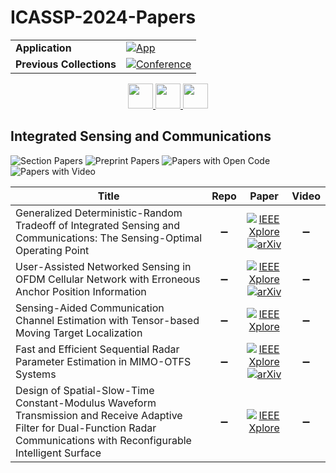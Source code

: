 # ICASSP-2024-Papers

<table>
    <tr>
        <td><strong>Application</strong></td>
        <td>
            <a href="https://huggingface.co/spaces/DmitryRyumin/NewEraAI-Papers" style="float:left;">
                <img src="https://img.shields.io/badge/🤗-NewEraAI--Papers-FFD21F.svg" alt="App" />
            </a>
        </td>
    </tr>
    <tr>
        <td><strong>Previous Collections</strong></td>
        <td>
            <a href="https://github.com/DmitryRyumin/ICASSP-2023-24-Papers/blob/main/README_2023.md">
                <img src="http://img.shields.io/badge/ICASSP-2023-0073AE.svg" alt="Conference">
            </a>
        </td>
    </tr>
</table>

<div align="center">
    <a href="https://github.com/DmitryRyumin/ICASSP-2023-24-Papers/blob/main/sections/2024/main/SPTM-L1.md">
        <img src="https://cdn.jsdelivr.net/gh/DmitryRyumin/NewEraAI-Papers@main/images/left.svg" width="40" alt="" />
    </a>
    <a href="https://github.com/DmitryRyumin/ICASSP-2023-24-Papers/">
        <img src="https://cdn.jsdelivr.net/gh/DmitryRyumin/NewEraAI-Papers@main/images/home.svg" width="40" alt="" />
    </a>
    <a href="https://github.com/DmitryRyumin/ICASSP-2023-24-Papers/blob/main/sections/2024/main/AASP-P1.md">
        <img src="https://cdn.jsdelivr.net/gh/DmitryRyumin/NewEraAI-Papers@main/images/right.svg" width="40" alt="" />
    </a>
</div>

## Integrated Sensing and Communications

![Section Papers](https://img.shields.io/badge/Section%20Papers-5-42BA16) ![Preprint Papers](https://img.shields.io/badge/Preprint%20Papers-3-b31b1b) ![Papers with Open Code](https://img.shields.io/badge/Papers%20with%20Open%20Code-0-1D7FBF) ![Papers with Video](https://img.shields.io/badge/Papers%20with%20Video-0-FF0000)

| **Title** | **Repo** | **Paper** | **Video** |
|-----------|:--------:|:---------:|:---------:|
| Generalized Deterministic-Random Tradeoff of Integrated Sensing and Communications: The Sensing-Optimal Operating Point | :heavy_minus_sign: | [![IEEE Xplore](https://img.shields.io/badge/IEEE-10447614-E4A42C.svg)](https://ieeexplore.ieee.org/document/10447614) <br /> [![arXiv](https://img.shields.io/badge/arXiv-2308.14336-b31b1b.svg)](https://arxiv.org/abs/2308.14336) | :heavy_minus_sign: |
| User-Assisted Networked Sensing in OFDM Cellular Network with Erroneous Anchor Position Information | :heavy_minus_sign: | [![IEEE Xplore](https://img.shields.io/badge/IEEE-10445920-E4A42C.svg)](https://ieeexplore.ieee.org/document/10445920) <br /> [![arXiv](https://img.shields.io/badge/arXiv-2312.13013-b31b1b.svg)](https://arxiv.org/abs/2312.13013) | :heavy_minus_sign: |
| Sensing-Aided Communication Channel Estimation with Tensor-based Moving Target Localization | :heavy_minus_sign: | [![IEEE Xplore](https://img.shields.io/badge/IEEE-10448481-E4A42C.svg)](https://ieeexplore.ieee.org/document/10448481) | :heavy_minus_sign: |
| Fast and Efficient Sequential Radar Parameter Estimation in MIMO-OTFS Systems | :heavy_minus_sign: | [![IEEE Xplore](https://img.shields.io/badge/IEEE-10446001-E4A42C.svg)](https://ieeexplore.ieee.org/document/10446001) <br /> [![arXiv](https://img.shields.io/badge/arXiv-2402.14612-b31b1b.svg)](https://arxiv.org/abs/2402.14612) | :heavy_minus_sign: |
| Design of Spatial-Slow-Time Constant-Modulus Waveform Transmission and Receive Adaptive Filter for Dual-Function Radar Communications with Reconfigurable Intelligent Surface | :heavy_minus_sign: | [![IEEE Xplore](https://img.shields.io/badge/IEEE-10446205-E4A42C.svg)](https://ieeexplore.ieee.org/document/10446205) | :heavy_minus_sign: |
